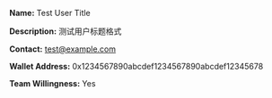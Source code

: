 **Name:**
Test User Title

**Description:**
测试用户标题格式

**Contact:**
test@example.com

**Wallet Address:**
0x1234567890abcdef1234567890abcdef12345678

**Team Willingness:**
Yes